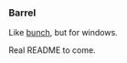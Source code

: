### Barrel

Like [bunch](https://brettterpstra.com/projects/bunch/), but for windows.

Real README to come.